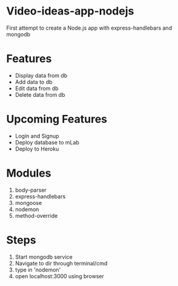 # Video-ideas-app-nodejs
First attempt to create a Node.js app with express-handlebars and mongodb

# Features
- Display data from db
- Add data to db
- Edit data from db
- Delete data from db

# Upcoming Features
- Login and Signup
- Deploy database to mLab
- Deploy to Heroku

# Modules
1. body-parser
2. express-handlebars
3. mongoose
4. nodemon
5. method-override

# Steps
1. Start mongodb service
2. Navigate to dir through terminal/cmd  
3. type in 'nodemon'
4. open localhost:3000 using browser
